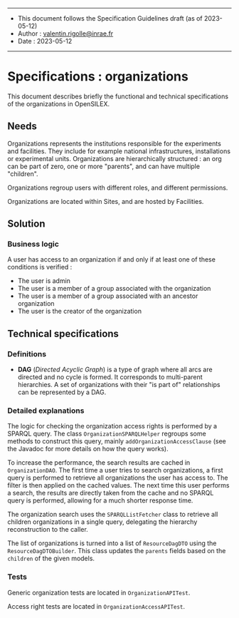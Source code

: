 ******
* This document follows the Specification Guidelines draft (as of 2023-05-12)
* Author : valentin.rigolle@inrae.fr
* Date : 2023-05-12
******

# Specifications : organizations

This document describes briefly the functional and technical specifications of the organizations in OpenSILEX.

## Needs

Organizations represents the institutions responsible for the experiments and facilities. They include for example
national infrastructures, installations or experimental units. Organizations are hierarchically structured : an org
can be part of zero, one or more "parents", and can have multiple "children".

Organizations regroup users with different roles, and different permissions.

Organizations are located within Sites, and are hosted by Facilities.

## Solution

### Business logic

A user has access to an organization if and only if at least one of these conditions is verified :

- The user is admin
- The user is a member of a group associated with the organization
- The user is a member of a group associated with an ancestor organization
- The user is the creator of the organization

## Technical specifications

### Definitions

- **DAG** (_Directed Acyclic Graph_) is a type of graph where all arcs are directed and no cycle is formed. It
  corresponds to multi-parent hierarchies. A set of organizations with their "is part of" relationships can be
  represented by a DAG.

### Detailed explanations

The logic for checking the organization access rights is performed by a SPARQL query. The class `OrganizationSPARQLHelper`
regroups some methods to construct this query, mainly `addOrganizationAccessClause` (see the Javadoc for more details
on how the query works).

To increase the performance, the search results are cached in `OrganizationDAO`. The first time a user tries to search
organizations, a first query is performed to retrieve all organizations the user has access to. The filter is then
applied on the cached values. The next time this user performs a search, the results are directly taken from the cache
and no SPARQL query is performed, allowing for a much shorter response time.

The organization search uses the `SPARQLListFetcher` class to retrieve all children organizations in a single query,
delegating the hierarchy reconstruction to the caller.

The list of organizations is turned into a list of `ResourceDagDTO` using the `ResourceDagDTOBuilder`. This class
updates the `parents` fields based on the `children` of the given models.

### Tests

Generic organization tests are located in `OrganizationAPITest`.

Access right tests are located in `OrganizationAccessAPITest`.
